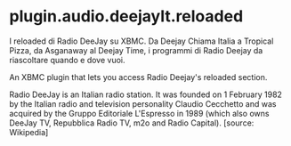plugin.audio.deejayIt.reloaded
==============================

I reloaded di Radio DeeJay su XBMC. Da Deejay Chiama Italia a Tropical Pizza, da Asganaway al Deejay Time, i programmi di Radio Deejay da riascoltare quando e dove vuoi.

An XBMC plugin that lets you access Radio Deejay's reloaded section.

Radio DeeJay is an Italian radio station. It was founded on 1 February 1982 by the Italian radio and television personality Claudio Cecchetto and was acquired by the Gruppo Editoriale L'Espresso in 1989 (which also owns DeeJay TV, Repubblica Radio TV, m2o and Radio Capital). [source: Wikipedia]
